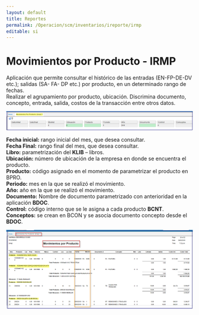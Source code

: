 ```yaml
---
layout: default
title: Reportes
permalink: /Operacion/scm/inventarios/ireporte/irmp
editable: si
---
```


# Movimientos por Producto - IRMP

Aplicación que permite consultar el histórico de las entradas (EN-FP-DE-DV etc.); salidas (SA- FA- DP etc.) por producto, en un determinado rango de fechas.  
Realizar el agrupamiento por producto, ubicación. Discrimina documento, concepto, entrada, salida, costos de la transacción entre otros datos.  


![](irmp3.png)

**Fecha inicial:** rango inicial del mes, que desea consultar.  
**Fecha Final:** rango final del mes, que desea consultar.  
**Libro:** parametrización del **KLIB** – libros.  
**Ubicación:** número de ubicación de la empresa en donde se encuentra el producto.  
**Producto:** código asignado en el momento de parametrizar el producto en BPRO.  
**Periodo:** mes en la que se realizó el movimiento.  
**Año:** año en la que se realizó el movimiento.  
**Documento:** Nombre de documento parametrizado con anterioridad en la aplicación **BDOC**.   
**Control:** código interno que se le asigna a cada producto **BCNT**.  
**Conceptos:** se crean en BCON y se asocia documento concepto desde el **BDOC**.  


![](irmp4.png)




